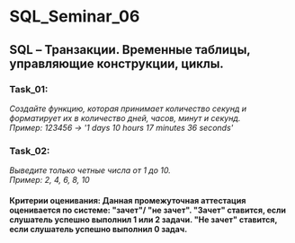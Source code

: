 # SQL_Seminar_06

## SQL – Транзакции. Временные таблицы, управляющие конструкции, циклы.

### Task_01:

*Создайте функцию, которая принимает количество секунд и форматирует их в количество дней, часов, минут и секунд.\
Пример: 123456 -> '1 days 10 hours 17 minutes 36 seconds'*

### Task_02:

*Выведите только четные числа от 1 до 10.\
Пример: 2, 4, 6, 8, 10*

#### Критерии оценивания: Данная промежуточная аттестация оценивается по системе: "зачет"/ "не зачет". "Зачет" ставится, если слушатель успешно выполнил 1 или 2 задачи. "Не зачет" ставится, если слушатель успешно выполнил 0 задач.
